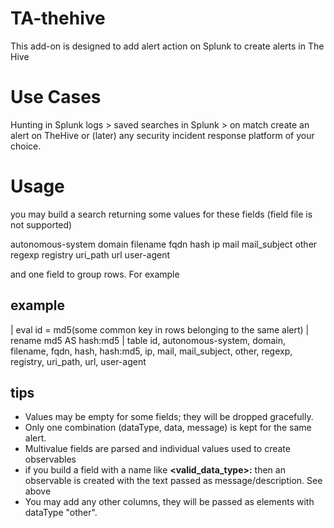 # TA-thehive

This add-on is designed to add alert action on Splunk to create alerts in The Hive

# Use Cases

Hunting in Splunk logs > saved searches in Splunk > on match create an alert on TheHive or (later) any security incident response platform of your choice.

# Usage
you may build a search returning some values for these fields (field file is not supported)

autonomous-system
domain
filename
fqdn
hash
ip
mail
mail_subject
other
regexp
registry
uri_path
url
user-agent

and one field to group rows. For example

## example
| eval id = md5(some common key in rows belonging to the same alert)
| rename md5 AS hash:md5
| table id, autonomous-system, domain, filename, fqdn, hash, hash:md5, ip, mail, mail_subject, other, regexp, registry, uri_path, url, user-agent

## tips

- Values may be empty for some fields; they will be dropped gracefully.
- Only one combination (dataType, data, message) is kept for the same alert.
- Multivalue fields are parsed and individual values used to create observables
- if you build a field with a name like **<valid_data_type>:<some text>** then an observable is created with the text passed as message/description. See above
- You may add any other columns, they will be passed as elements with dataType "other".